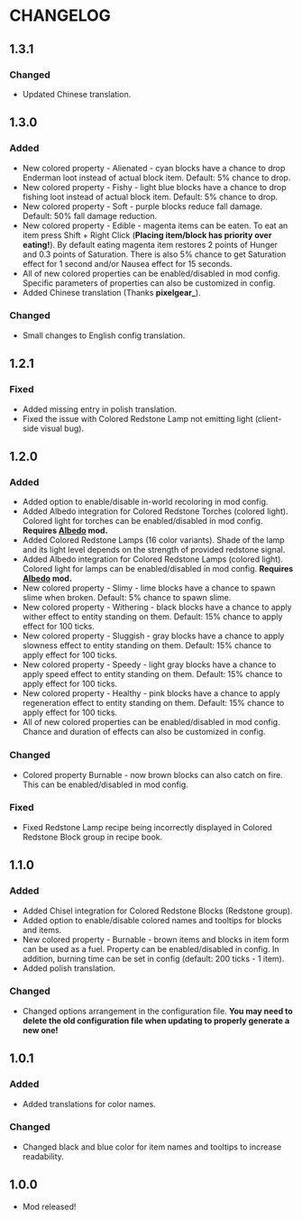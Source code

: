 # CHANGELOG
## 1.3.1
### Changed
- Updated Chinese translation.
## 1.3.0
### Added
- New colored property - Alienated - cyan blocks have a chance to drop Enderman loot instead of actual block item. Default: 5% chance to drop.
- New colored property - Fishy - light blue blocks have a chance to drop fishing loot instead of actual block item. Default: 5% chance to drop.
- New colored property - Soft - purple blocks reduce fall damage. Default: 50% fall damage reduction.
- New colored property - Edible - magenta items can be eaten. To eat an item press Shift + Right Click (**Placing item/block has priority over eating!**). By default eating magenta item restores 2 points of Hunger and 0.3 points of Saturation. There is also 5% chance to get Saturation effect for 1 second and/or Nausea effect for 15 seconds.
- All of new colored properties can be enabled/disabled in mod config. Specific parameters of properties can also be customized in config.
- Added Chinese translation (Thanks **pixelgear_**).
### Changed
- Small changes to English config translation.
## 1.2.1
### Fixed
- Added missing entry in polish translation.
- Fixed the issue with Colored Redstone Lamp not emitting light (client-side visual bug).
## 1.2.0
### Added
- Added option to enable/disable in-world recoloring in mod config.
- Added Albedo integration for Colored Redstone Torches (colored light). Colored light for torches can be enabled/disabled in mod config. **Requires [Albedo](https://minecraft.curseforge.com/projects/albedo) mod.**
- Added Colored Redstone Lamps (16 color variants). Shade of the lamp and its light level depends on the strength of provided redstone signal.
- Added Albedo integration for Colored Redstone Lamps (colored light). Colored light for lamps can be enabled/disabled in mod config. **Requires [Albedo](https://minecraft.curseforge.com/projects/albedo) mod.**
- New colored property - Slimy - lime blocks have a chance to spawn slime when broken. Default: 5% chance to spawn slime.
- New colored property - Withering - black blocks have a chance to apply wither effect to entity standing on them. Default: 15% chance to apply effect for 100 ticks.
- New colored property - Sluggish - gray blocks have a chance to apply slowness effect to entity standing on them. Default: 15% chance to apply effect for 100 ticks.
- New colored property - Speedy - light gray blocks have a chance to apply speed effect to entity standing on them. Default: 15% chance to apply effect for 100 ticks.
- New colored property - Healthy - pink blocks have a chance to apply regeneration effect to entity standing on them. Default: 15% chance to apply effect for 100 ticks.
- All of new colored properties can be enabled/disabled in mod config. Chance and duration of effects can also be customized in config.
### Changed
- Colored property Burnable - now brown blocks can also catch on fire. This can be enabled/disabled in mod config.
### Fixed
- Fixed Redstone Lamp recipe being incorrectly displayed in Colored Redstone Block group in recipe book.
## 1.1.0
### Added
- Added Chisel integration for Colored Redstone Blocks (Redstone group).
- Added option to enable/disable colored names and tooltips for blocks and items.
- New colored property - Burnable - brown items and blocks in item form can be used as a fuel. Property can be enabled/disabled in config. In addition, burning time can be set in config (default: 200 ticks - 1 item).
- Added polish translation.
### Changed
- Changed options arrangement in the configuration file. **You may need to delete the old configuration file when updating to properly generate a new one!**
## 1.0.1
### Added
- Added translations for color names.
### Changed
- Changed black and blue color for item names and tooltips to increase readability.
## 1.0.0
- Mod released!